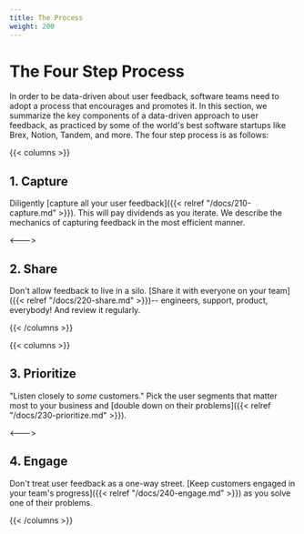 ```yaml
---
title: The Process
weight: 200
---
```


# The Four Step Process

In order to be data-driven about user feedback, software teams need to adopt a process that encourages and promotes it. In this section, we summarize the key components of a data-driven approach to user feedback, as practiced by some of the world's best software startups like Brex, Notion, Tandem, and more. The four step process is as follows:

{{< columns >}}

## **1. Capture**

Diligently [capture all your user feedback]({{< relref "/docs/210-capture.md" >}}). This will pay dividends as you iterate. We describe the mechanics of capturing feedback in the most efficient manner.

<--->

## **2. Share**

Don't allow feedback to live in a silo. [Share it with everyone on your team]({{< relref "/docs/220-share.md" >}})-- engineers, support, product, everybody! And review it regularly.

{{< /columns >}}

{{< columns >}}

## **3. Prioritize**

"Listen closely to _some_ customers." Pick the user segments that matter most to your business and [double down on their problems]({{< relref "/docs/230-prioritize.md" >}}).

<--->

## **4. Engage**

Don't treat user feedback as a one-way street. [Keep customers engaged in your team's progress]({{< relref "/docs/240-engage.md" >}}) as you solve one of their problems.

{{< /columns >}}
